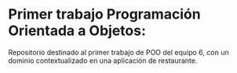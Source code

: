# Primer trabajo Programación Orientada a Objetos:


Repositorio destinado al primer trabajo de POO del equipo 6, con un dominio contextualizado en una aplicación de restaurante.
